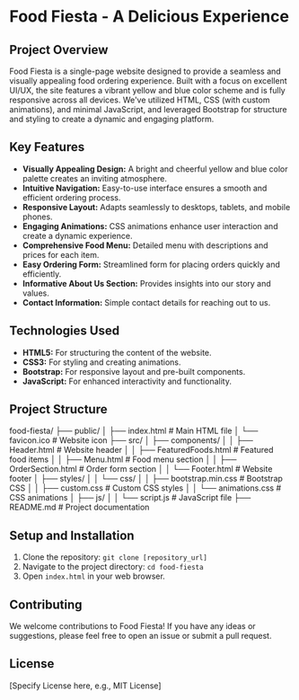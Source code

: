 # Food Fiesta - A Delicious Experience

## Project Overview

Food Fiesta is a single-page website designed to provide a seamless and visually appealing food ordering experience. Built with a focus on excellent UI/UX, the site features a vibrant yellow and blue color scheme and is fully responsive across all devices. We've utilized HTML, CSS (with custom animations), and minimal JavaScript, and leveraged Bootstrap for structure and styling to create a dynamic and engaging platform.

## Key Features

*   **Visually Appealing Design:** A bright and cheerful yellow and blue color palette creates an inviting atmosphere.
*   **Intuitive Navigation:** Easy-to-use interface ensures a smooth and efficient ordering process.
*   **Responsive Layout:** Adapts seamlessly to desktops, tablets, and mobile phones.
*   **Engaging Animations:** CSS animations enhance user interaction and create a dynamic experience.
*   **Comprehensive Food Menu:** Detailed menu with descriptions and prices for each item.
*   **Easy Ordering Form:** Streamlined form for placing orders quickly and efficiently.
*   **Informative About Us Section:** Provides insights into our story and values.
*   **Contact Information:** Simple contact details for reaching out to us.

## Technologies Used

*   **HTML5:** For structuring the content of the website.
*   **CSS3:** For styling and creating animations.
*   **Bootstrap:** For responsive layout and pre-built components.
*   **JavaScript:** For enhanced interactivity and functionality.

## Project Structure

food-fiesta/
├── public/
│   ├── index.html         # Main HTML file
│   └── favicon.ico        # Website icon
├── src/
│   ├── components/
│   │   ├── Header.html        # Website header
│   │   ├── FeaturedFoods.html # Featured food items
│   │   ├── Menu.html          # Food menu section
│   │   ├── OrderSection.html  # Order form section
│   │   └── Footer.html        # Website footer
│   ├── styles/
│   │   └── css/
│   │       ├── bootstrap.min.css # Bootstrap CSS
│   │       ├── custom.css      # Custom CSS styles
│   │       └── animations.css  # CSS animations
│   ├── js/
│   │   └── script.js          # JavaScript file
├── README.md              # Project documentation

## Setup and Installation

1.  Clone the repository: `git clone [repository_url]`
2.  Navigate to the project directory: `cd food-fiesta`
3.  Open `index.html` in your web browser.

## Contributing

We welcome contributions to Food Fiesta! If you have any ideas or suggestions, please feel free to open an issue or submit a pull request.

## License

[Specify License here, e.g., MIT License]